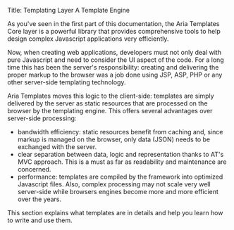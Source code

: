Title: Templating Layer   A Template Engine

As you've seen in the first part of this documentation, the Aria Templates Core layer is a powerful library that provides comprehensive tools to help design complex Javascript applications very efficiently.

Now, when creating web applications, developers must not only deal with pure Javascript and need to consider the UI aspect of the code.  For a long time this has been the server's responsibility: creating and delivering the proper markup to the browser was a job done using JSP, ASP, PHP or any other server-side templating technology.

Aria Templates moves this logic to the client-side: templates are simply delivered by the server as static resources that are processed on the browser by the templating engine.  This offers several advantages over server-side processing: 
* bandwidth efficiency: static resources benefit from caching and, since markup is managed on the browser, only data (JSON) needs to be exchanged with the server.
* clear separation between data, logic and representation thanks to AT's MVC approach.  This is a must as far as readability and maintenance are concerned.
* performance: templates are compiled by the framework into optimized Javascript files.  Also, complex processing may not scale very well server-side while browsers engines become more and more efficient over the years.

This section explains what templates are in details and help you learn how to write and use them.
